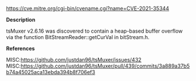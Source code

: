 https://cve.mitre.org/cgi-bin/cvename.cgi?name=CVE-2021-35344

**Description**

tsMuxer v2.6.16 was discovered to contain a heap-based buffer overflow via the function BitStreamReader::getCurVal in bitStream.h.


**References**

MISC:https://github.com/justdan96/tsMuxer/issues/432
MISC:https://github.com/justdan96/tsMuxer/pull/439/commits/3a889a37b5b74a45025aca13ebda394b8f706ef3
